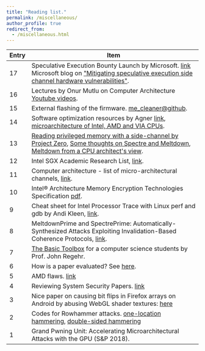 ```yaml
---
title: "Reading list."
permalink: /miscellaneous/
author_profile: true
redirect_from: 
  - /miscellaneous.html
---
```

| Entry            | Item                                                                 |
| --------         | ------------------------------------------------------------------ |
| 17 | Speculative Execution Bounty Launch by Microsoft. [link](https://blogs.technet.microsoft.com/msrc/2018/03/14/speculative-execution-bounty-launch/) Microsoft blog on ["Mitigating speculative execution side channel hardware vulnerabilities"](https://blogs.technet.microsoft.com/srd/2018/03/15/mitigating-speculative-execution-side-channel-hardware-vulnerabilities/). |
| 16 | Lectures by Onur Mutlu on Computer Architecture [Youtube videos](https://www.youtube.com/playlist?list=PL5Q2soXY2Zi9OhoVQBXYFIZywZXCPl4M_). | 
| 15 | External flashing of the firmware. [me_cleaner@github](https://github.com/corna/me_cleaner/wiki/External-flashing). | 
| 14 | Software optimization resources by Agner [link](http://agner.org/optimize/), [microarchitecture of Intel, AMD and VIA CPUs](http://agner.org/optimize/microarchitecture.pdf). | 
| 13 | [Reading privileged memory with a side-channel by Project Zero](https://googleprojectzero.blogspot.ca/2018/01/reading-privileged-memory-with-side.html), [Some thoughts on Spectre and Meltdown](http://www.daemonology.net/blog/2018-01-17-some-thoughts-on-spectre-and-meltdown.html), [Meltdown from a CPU architect's view](https://www.realworldtech.com/forum/?threadid=174129&curpostid=174159). | 
| 12 | Intel SGX Academic Research List, [link](https://software.intel.com/en-us/sgx/academic-research). | 
| 11 | Computer architecture - list of micro-architectural channels, [link](https://github.com/MattPD/cpplinks/blob/master/comparch.micro.channels.md). | 
| 10 | Intel® Architecture Memory Encryption Technologies Specification [pdf](https://software.intel.com/sites/default/files/managed/a5/16/Multi-Key-Total-Memory-Encryption-Spec.pdf). | 
| 9 | Cheat sheet for Intel Processor Trace with Linux perf and gdb by Andi Kleen, [link](http://halobates.de/blog/p/410).| 
| 8 | MeltdownPrime and SpectrePrime: Automatically-Synthesized Attacks Exploiting Invalidation-Based Coherence Protocols, [link](https://arxiv.org/abs/1802.03802).| 
| 7 | [The Basic Toolbox](https://blog.regehr.org/archives/1578) for a computer science students by Prof. John Regehr. | 
| 6 | How is a paper evaluated? See [here](https://nebelwelt.net/blog/20180303-PCexperience.html). | 
| 5 | AMD flaws. [link](https://safefirmware.com/amdflaws_whitepaper.pdf) | 
| 4 | Reviewing System Security Papers. [link](https://www.sigarch.org/reviewing-system-security-papers/)| 
| 3 | Nice paper on causing bit flips in Firefox arrays on Android by abusing WebGL shader textures: [here](https://csdl.computer.org/csdl/proceedings/sp/2018/4353/00/435301a357.pdf) | 
| 2 | Codes for Rowhammer attacks. [one-location hammering](https://github.com/IAIK/flipfloyd), [double-sided hammering](https://github.com/IAIK/rowhammerjs/tree/master/native)| 
| 1 | Grand Pwning Unit: Accelerating Microarchitectural Attacks with the GPU (S&P 2018).| 
